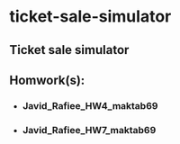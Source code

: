 # ticket-sale-simulator

## Ticket sale simulator

## Homwork(s):

- ### Javid_Rafiee_HW4_maktab69

- ### Javid_Rafiee_HW7_maktab69
